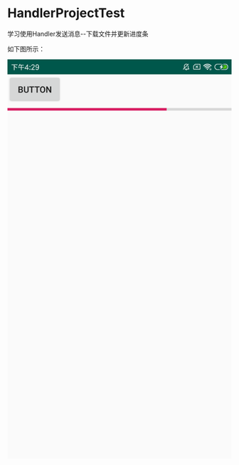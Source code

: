 # HandlerProjectTest

学习使用Handler发送消息--下载文件并更新进度条

如下图所示：

![Image text](./Screenshot_2019-09-24-16-29-14-084_com.iqiqiya.lanlana.handlerprojecttest.png)